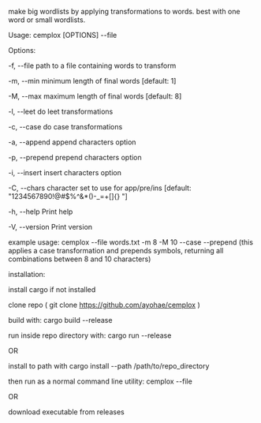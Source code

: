 make big wordlists by applying transformations to words. best with one word or small wordlists.

Usage: cemplox [OPTIONS] --file <FILE>


Options:

  -f, --file <FILE>    path to a file containing words to transform
  
  -m, --min <MIN>      minimum length of final words [default: 1]
  
  -M, --max <MAX>      maximum length of final words [default: 8]
  
  -l, --leet           do leet transformations
  
  -c, --case           do case transformations
  
  -a, --append         append characters option
  
  -p, --prepend        prepend characters option
  
  -i, --insert         insert characters option
  
  -C, --chars <CHARS>  character set to use for app/pre/ins [default: "1234567890!@#$%^&*()-_=+[]{} "]
  
  -h, --help           Print help
  
  -V, --version        Print version



  example usage: cemplox --file words.txt -m 8 -M 10 --case --prepend (this applies a case transformation and prepends symbols, returning all combinations between 8 and 10 characters)
  

  installation:

  install cargo if not installed
  
  clone repo ( git clone https://github.com/ayohae/cemplox )
  
  build with: cargo build --release
  
  run inside repo directory with: cargo run --release
  
  OR
  
  install to path with cargo install --path /path/to/repo_directory 
  
  then run as a normal command line utility: cemplox --file <file>

  OR

  download executable from releases
